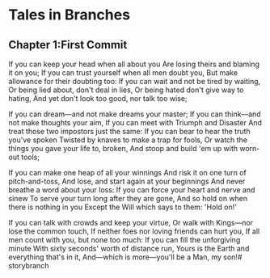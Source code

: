 # Tales in Branches 

## Chapter 1:First Commit

If you can keep your head when all about you
    Are losing theirs and blaming it on you;
If you can trust yourself when all men doubt you,
    But make allowance for their doubting too:
If you can wait and not be tired by waiting,
    Or being lied about, don't deal in lies,
Or being hated don't give way to hating,
    And yet don't look too good, nor talk too wise;

If you can dream—and not make dreams your master;
    If you can think—and not make thoughts your aim,
If you can meet with Triumph and Disaster
    And treat those two impostors just the same:
If you can bear to hear the truth you've spoken
    Twisted by knaves to make a trap for fools,
Or watch the things you gave your life to, broken,
    And stoop and build 'em up with worn-out tools;

If you can make one heap of all your winnings
    And risk it on one turn of pitch-and-toss,
And lose, and start again at your beginnings
    ⁠And never breathe a word about your loss:
If you can force your heart and nerve and sinew
    To serve your turn long after they are gone,
And so hold on when there is nothing in you
    ⁠Except the Will which says to them: 'Hold on!'

If you can talk with crowds and keep your virtue,
    Or walk with Kings—nor lose the common touch,
If neither foes nor loving friends can hurt you,
    If all men count with you, but none too much:
If you can fill the unforgiving minute
    With sixty seconds' worth of distance run,
Yours is the Earth and everything that's in it,
    ⁠And—which is more—you'll be a Man, my son!# storybranch

